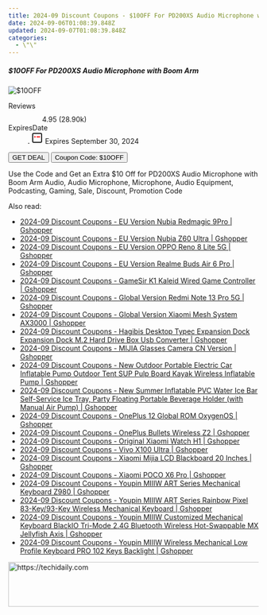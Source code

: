 ```yaml
---
title: 2024-09 Discount Coupons - $10OFF For PD200XS Audio Microphone with Boom Arm | Maono Technology Co., Ltd
date: 2024-09-06T01:08:39.848Z
updated: 2024-09-07T01:08:39.848Z
categories:
  - \"\"
---
```



<div class="max-w-4xl mx-auto grid grid-cols-1 lg:max-w-5xl lg:gap-x-20 lg:grid-cols-2">
  <div class="relative p-3 col-start-1 row-start-1 flex flex-col-reverse rounded-lg bg-gradient-to-t from-black/75 via-black/0 sm:bg-none sm:row-start-2 sm:p-0 lg:row-start-1">
    <h5 class="mt-1 text-lg font-semibold text-white sm:text-slate-900 md:text-2xl dark:sm:text-white">$10OFF For PD200XS Audio Microphone with Boom Arm</h5>
  </div>
  
  <div class="col-start-1 col-end-3 row-start-1 grid gap-4 sm:mb-6 sm:grid-cols-4 lg:col-start-2 lg:row-span-6 lg:row-end-6 lg:mb-0 lg:gap-6">
      <img src="&quot;&quot;" onClick="javascript:window.open(decodeURIComponent('%22https%3A%2F%2Fwww.shareasale.com%2Fu.cfm%3Fd%3D1117638%26m%3D156155%26u%3D4338022%22'), '_blank');void(0);" alt="$10OFF" class="h-60 w-full rounded-lg object-cover sm:col-span-2 sm:h-52 lg:col-span-full" loading="lazy" />
    
  </div>
  <dl class="row-start-2 mt-4 flex items-center text-xs font-medium sm:row-start-3 sm:mt-1 md:mt-2.5 lg:row-start-2">
    <dt class="sr-only">Reviews</dt>
    <dd class="flex items-center text-indigo-600 dark:text-indigo-400">
      <svg width="24" height="24" fill="none" aria-hidden="true" class="mr-1 stroke-current dark:stroke-indigo-500">
        <path d="m12 5 2 5h5l-4 4 2.103 5L12 16l-5.103 3L9 14l-4-4h5l2-5Z" stroke-width="2" stroke-linecap="round" stroke-linejoin="round" />
      </svg>
      <span>4.95 <span class="font-normal text-slate-400">(28.90k)</span></span>
    </dd>
    <dt class="sr-only">ExpiresDate</dt>
    <dd class="flex items-center">
      <svg width="2" height="2" aria-hidden="true" fill="currentColor" class="mx-3 text-slate-300">
        <circle cx="1" cy="1" r="1" />
      </svg>
      <svg width="24" height="24" viewBox="0 0 24 24" fill="none" stroke="currentColor" stroke-width="2">
        <rect x="3" y="3" width="18" height="18" rx="2" fill="#fff" />
        <path d="M6 10L18 10" stroke="red" stroke-width="2" fill="none" />
        <path d="M10 6L10 18" stroke="#fff" stroke-width="2" fill="none" />
      </svg>
      Expires September 30, 2024    </dd>
  </dl>
  <div class="col-start-1 row-start-3 mt-4 self-center sm:col-start-2 sm:row-span-2 sm:row-start-2 sm:mt-0 lg:col-start-1 lg:row-start-3 lg:row-end-4 lg:mt-6">
    <button type="button" onClick="javascript:window.open(decodeURIComponent('%22https%3A%2F%2Fwww.shareasale.com%2Fu.cfm%3Fd%3D1117638%26m%3D156155%26u%3D4338022%22'), '_blank');void(0);" class="rounded-lg bg-red-600 px-3 py-2 text-sm font-medium leading-6 text-white">GET DEAL</button>
    <button type="button" onClick="javascript:window.open(decodeURIComponent('%22https%3A%2F%2Fwww.shareasale.com%2Fu.cfm%3Fd%3D1117638%26m%3D156155%26u%3D4338022%22'), '_blank');void(0);" class="border-dashed border-2 border-indigo-600 bg-green-100 text-sm leading-6 font-medium py-2 px-3 rounded-lg">Coupon Code: $10OFF</button>
  </div>
  <p class="col-start-1 mt-4 text-sm leading-6 sm:col-span-2 lg:col-span-1 lg:row-start-4 lg:mt-6 dark:text-slate-400">
    Use the Code and Get an Extra $10 Off for PD200XS Audio Microphone with Boom Arm 
Audio, Audio Microphone, Microphone, Audio Equipment, Podcasting, Gaming, Sale, Discount, Promotion Code  </p>
</div>
<span class="atpl-alsoreadstyle">Also read:</span>
<div><ul>
<li><a href="https://coupons.techidaily.com/coupon-1117823-share-97331-sale/"><u>2024-09 Discount Coupons - EU Version Nubia Redmagic 9Pro | Gshopper</u></a></li>
<li><a href="https://coupons.techidaily.com/coupon-1117822-share-97331-sale/"><u>2024-09 Discount Coupons - EU Version Nubia Z60 Ultra | Gshopper</u></a></li>
<li><a href="https://coupons.techidaily.com/coupon-1117821-share-97331-sale/"><u>2024-09 Discount Coupons - EU Version OPPO Reno 8 Lite 5G | Gshopper</u></a></li>
<li><a href="https://coupons.techidaily.com/coupon-1117826-share-97331-sale/"><u>2024-09 Discount Coupons - EU Version Realme Buds Air 6 Pro | Gshopper</u></a></li>
<li><a href="https://coupons.techidaily.com/coupon-1117827-share-97331-sale/"><u>2024-09 Discount Coupons - GameSir K1 Kaleid Wired Game Controller | Gshopper</u></a></li>
<li><a href="https://coupons.techidaily.com/coupon-1117811-share-97331-sale/"><u>2024-09 Discount Coupons - Global Version Redmi Note 13 Pro 5G | Gshopper</u></a></li>
<li><a href="https://coupons.techidaily.com/coupon-1117824-share-97331-sale/"><u>2024-09 Discount Coupons - Global Version Xiaomi Mesh System AX3000 | Gshopper</u></a></li>
<li><a href="https://coupons.techidaily.com/coupon-1117810-share-97331-sale/"><u>2024-09 Discount Coupons - Hagibis Desktop Typec Expansion Dock Expansion Dock M.2 Hard Drive Box Usb Converter | Gshopper</u></a></li>
<li><a href="https://coupons.techidaily.com/coupon-1117817-share-97331-sale/"><u>2024-09 Discount Coupons - MIJIA Glasses Camera CN Version | Gshopper</u></a></li>
<li><a href="https://coupons.techidaily.com/coupon-1117891-share-97331-sale/"><u>2024-09 Discount Coupons - New Outdoor Portable Electric Car Inflatable Pump Outdoor Tent SUP Pulp Board Kayak Wireless Inflatable Pump | Gshopper</u></a></li>
<li><a href="https://coupons.techidaily.com/coupon-1117828-share-97331-sale/"><u>2024-09 Discount Coupons - New Summer Inflatable PVC Water Ice Bar Self-Service Ice Tray, Party Floating Portable Beverage Holder (with Manual Air Pump) | Gshopper</u></a></li>
<li><a href="https://coupons.techidaily.com/coupon-1117819-share-97331-sale/"><u>2024-09 Discount Coupons - OnePlus 12 Global ROM OxygenOS | Gshopper</u></a></li>
<li><a href="https://coupons.techidaily.com/coupon-1117825-share-97331-sale/"><u>2024-09 Discount Coupons - OnePlus Bullets Wireless Z2 | Gshopper</u></a></li>
<li><a href="https://coupons.techidaily.com/coupon-1117812-share-97331-sale/"><u>2024-09 Discount Coupons - Original Xiaomi Watch H1 | Gshopper</u></a></li>
<li><a href="https://coupons.techidaily.com/coupon-1117890-share-97331-sale/"><u>2024-09 Discount Coupons - Vivo X100 Ultra | Gshopper</u></a></li>
<li><a href="https://coupons.techidaily.com/coupon-1117818-share-97331-sale/"><u>2024-09 Discount Coupons - Xiaomi Mijia LCD Blackboard 20 Inches | Gshopper</u></a></li>
<li><a href="https://coupons.techidaily.com/coupon-1117820-share-97331-sale/"><u>2024-09 Discount Coupons - Xiaomi POCO X6 Pro | Gshopper</u></a></li>
<li><a href="https://coupons.techidaily.com/coupon-1117816-share-97331-sale/"><u>2024-09 Discount Coupons - Youpin MIIIW ART Series Mechanical Keyboard Z980 | Gshopper</u></a></li>
<li><a href="https://coupons.techidaily.com/coupon-1117813-share-97331-sale/"><u>2024-09 Discount Coupons - Youpin MIIIW ART Series Rainbow Pixel 83-Key/93-Key Wireless Mechanical Keyboard | Gshopper</u></a></li>
<li><a href="https://coupons.techidaily.com/coupon-1117814-share-97331-sale/"><u>2024-09 Discount Coupons - Youpin MIIIW Customized Mechanical Keyboard BlackIO Tri-Mode 2.4G Bluetooth Wireless Hot-Swappable MX Jellyfish Axis | Gshopper</u></a></li>
<li><a href="https://coupons.techidaily.com/coupon-1117815-share-97331-sale/"><u>2024-09 Discount Coupons - Youpin MIIIW Wireless Mechanical Low Profile Keyboard PRO 102 Keys Backlight | Gshopper</u></a></li>
</ul></div>

<ins class="adsbygoogle"
      style="display:block"
      data-ad-client="ca-pub-7571918770474297"
      data-ad-slot="8358498916"
      data-ad-format="auto"
      data-full-width-responsive="true"></ins>
<!-- affiliate ads begin -->
<a href="https://zebaoaffiliateprogram.pxf.io/c/5597632/2137974/21526" target="_top" id="2137974">
  <img src="//a.impactradius-go.com/display-ad/21526-2137974" border="0" alt="https://techidaily.com" width="728" height="90"/>
</a>
<img height="0" width="0" src="https://zebaoaffiliateprogram.pxf.io/i/5597632/2137974/21526" style="position:absolute;visibility:hidden;" border="0" />
<!-- affiliate ads end -->